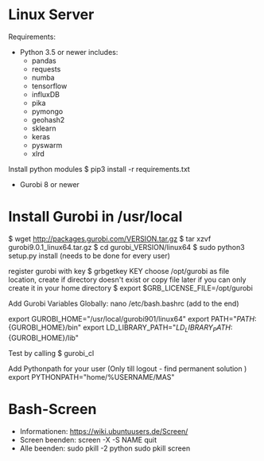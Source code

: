 # Linux Server
Requirements:

- Python 3.5 or newer includes:
    - pandas
    - requests
    - numba
    - tensorflow
    - influxDB
    - pika
    - pymongo
    - geohash2
    - sklearn
    - keras
    - pyswarm
    - xlrd

Install python modules
$ pip3 install -r requirements.txt

- Gurobi 8 or newer


# Install Gurobi in /usr/local
$ wget http://packages.gurobi.com/VERSION.tar.gz
$ tar xzvf gurobi9.0.1_linux64.tar.gz
$ cd gurobi_VERSION/linux64
$ sudo python3 setup.py install (needs to be done for every user)

register gurobi with key
$ grbgetkey KEY
choose /opt/gurobi as file location, create if directory doesn't exist or copy file later if you can only create it in your home directory
$ export $GRB_LICENSE_FILE=/opt/gurobi

Add Gurobi Variables Globally:
nano /etc/bash.bashrc (add to the end)

export GUROBI_HOME="/usr/local/gurobi901/linux64"
export PATH="${PATH}:${GUROBI_HOME}/bin"
export LD_LIBRARY_PATH="${LD_LIBRARY_PATH}:${GUROBI_HOME}/lib"

Test by calling
$ gurobi_cl

Add Pythonpath for your user (Only till logout - find permanent solution )
export PYTHONPATH="home/%USERNAME/MAS"


# Bash-Screen 
- Informationen:      https://wiki.ubuntuusers.de/Screen/ 
- Screen beenden:     screen -X -S NAME quit
- Alle beenden:       sudo pkill -2 python
                      sudo pkill screen
